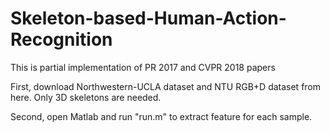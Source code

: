 # Skeleton-based-Human-Action-Recognition
This is partial implementation of PR 2017 and CVPR 2018 papers

First, download Northwestern-UCLA dataset and NTU RGB+D dataset from here.
Only 3D skeletons are needed.

Second, open Matlab and run "run.m" to extract feature for each sample.
